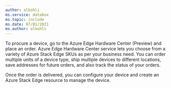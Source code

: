 ```yaml
---
author: alkohli
ms.service: databox  
ms.topic: include
ms.date: 07/01/2021
ms.author: alkohli
---
```



To procure a device, go to the Azure Edge Hardware Center (Preview) and place an order. Azure Edge Hardware Center service lets you choose from a variety of Azure Stack Edge SKUs as per your business need. You can order multiple units of a device type, ship multiple devices to different locations, save addresses for future orders, and also track the status of your orders. 

Once the order is delivered, you can configure your device and create an Azure Stack Edge resource to manage the device.